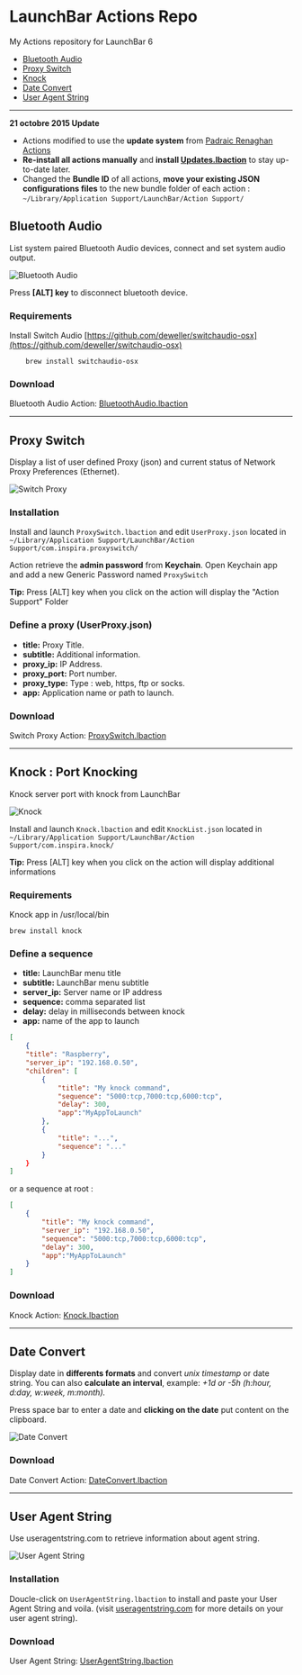 # LaunchBar Actions Repo
My Actions repository for LaunchBar 6 

* [Bluetooth Audio](#bluetoothaudio) 
* [Proxy Switch](#proxyswitch) 
* [Knock](#knock) 
* [Date Convert](#dateconvert)
* [User Agent String](#useragentstring)

---

**21 octobre 2015 Update** 

* Actions modified to use the **update system** from [Padraic Renaghan Actions](http://prenagha.github.io/launchbar/updates.html)
* **Re-install all actions manually** and **install [Updates.lbaction](https://dl.dropboxusercontent.com/u/1094926/lbdist/Updates.lbaction)** to stay up-to-date later.
* Changed the **Bundle ID** of all actions, **move your existing JSON configurations files** to the new bundle folder of each action : `~/Library/Application Support/LaunchBar/Action Support/`



<a name="bluetoothaudio"></a>
## Bluetooth Audio

List system paired Bluetooth Audio devices, connect and set system audio output. 

![Bluetooth Audio](./assets/bluetoothaudio.png "Switch audio bluetooth source on Mac OS X")

Press __[ALT] key__ to disconnect bluetooth device.

### Requirements

Install Switch Audio
[https://github.com/deweller/switchaudio-osx](https://github.com/deweller/switchaudio-osx)
```shell
    brew install switchaudio-osx
```

### Download
Bluetooth Audio Action: [BluetoothAudio.lbaction](https://dl.dropboxusercontent.com/u/24409293/LaunchBar/BluetoothAudio.lbaction)

---

<a name="proxyswitch"></a>
## Proxy Switch

Display a list of user defined Proxy (json) and current status of Network Proxy Preferences (Ethernet).

![Switch Proxy](./assets/proxyswitch.png "Switch Proxy on Mac OS X")

### Installation
Install and launch ``ProxySwitch.lbaction`` and edit ``UserProxy.json`` located in ``~/Library/Application Support/LaunchBar/Action Support/com.inspira.proxyswitch/``

Action retrieve the __admin password__ from __Keychain__. Open Keychain app and add a new Generic Password named ```ProxySwitch```

__Tip:__ Press [ALT] key when you click on the action will display the "Action Support" Folder


### Define a proxy (UserProxy.json)
* __title:__ Proxy Title.
* __subtitle:__ Additional information.
* __proxy_ip:__ IP Address.
* __proxy_port:__ Port number.
* __proxy_type:__ Type : web, https, ftp or socks.
* __app:__ Application name or path to launch.

### Download
Switch Proxy Action: [ProxySwitch.lbaction](https://dl.dropboxusercontent.com/u/24409293/LaunchBar/ProxySwitch.lbaction)

---

<a name="knock"></a>
## Knock : Port Knocking
Knock server port with knock from LaunchBar

![Knock](./assets/knock.png "Port knocking on Mac OS X")

Install and launch ``Knock.lbaction`` and edit ``KnockList.json`` located in ``~/Library/Application Support/LaunchBar/Action Support/com.inspira.knock/``

__Tip:__ Press [ALT] key when you click on the action will display additional informations

### Requirements
Knock app in /usr/local/bin
```shell
brew install knock
```

### Define a sequence
* __title:__ LaunchBar menu title
* __subtitle:__ LaunchBar menu subtitle
* __server_ip:__ Server name or IP address
* __sequence:__ comma separated list
* __delay:__ delay in milliseconds between knock
* __app:__ name of the app to launch

```json
[
    {
    "title": "Raspberry",
    "server_ip": "192.168.0.50",
    "children": [
        {
            "title": "My knock command",
            "sequence": "5000:tcp,7000:tcp,6000:tcp",
            "delay": 300,
            "app":"MyAppToLaunch"
        },
        {
            "title": "...",
            "sequence": "..."
        }
    }
]
```
or a sequence at root :
```json
[
    {
        "title": "My knock command",
        "server_ip": "192.168.0.50",
        "sequence": "5000:tcp,7000:tcp,6000:tcp",
        "delay": 300,
        "app":"MyAppToLaunch"
    }
]
```

### Download
Knock Action: [Knock.lbaction](https://dl.dropboxusercontent.com/u/24409293/LaunchBar/Knock.lbaction)

---

<a name="dateconvert"></a>
## Date Convert

Display date in __differents formats__ and convert _unix timestamp_ or date string. You can also __calculate an interval__, example: _+1d or -5h (h:hour, d:day, w:week, m:month)._

Press space bar to enter a date and __clicking on the date__ put content on the clipboard.

![Date Convert](./assets/dateconvert.png "Convert Unix Timestamp and date with Mac OS X Launchbar")

### Download
Date Convert Action: [DateConvert.lbaction](https://dl.dropboxusercontent.com/u/24409293/LaunchBar/DateConvert.lbaction)

---

<a name="useragentstring"></a>
## User Agent String

Use useragentstring.com to retrieve information about agent string.

![User Agent String](./assets/useragentstring.png "User Agent String for LaunchBar")

### Installation
Doucle-click on ``UserAgentString.lbaction`` to install and paste your User Agent String and voila. (visit [useragentstring.com](useragentstring.com) for more details on your user agent string).

### Download
User Agent String: [UserAgentString.lbaction](https://dl.dropboxusercontent.com/u/24409293/LaunchBar/UserAgentString.lbaction)

